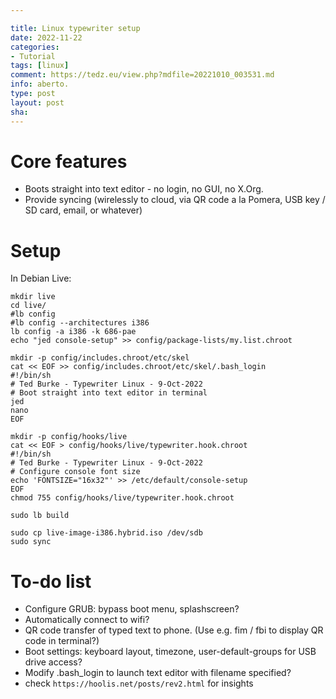 ```yaml
---

title: Linux typewriter setup
date: 2022-11-22
categories:
- Tutorial
tags: [linux]
comment: https://tedz.eu/view.php?mdfile=20221010_003531.md
info: aberto.
type: post
layout: post
sha: 
---
```


# Core features
- Boots straight into text editor - no login, no GUI, no X.Org.
- Provide syncing (wirelessly to cloud, via QR code a la Pomera, USB key / SD card, email, or whatever)

# Setup
In Debian Live:

```
mkdir live
cd live/
#lb config
#lb config --architectures i386
lb config -a i386 -k 686-pae
echo "jed console-setup" >> config/package-lists/my.list.chroot

mkdir -p config/includes.chroot/etc/skel
cat << EOF >> config/includes.chroot/etc/skel/.bash_login
#!/bin/sh
# Ted Burke - Typewriter Linux - 9-Oct-2022
# Boot straight into text editor in terminal
jed
nano
EOF

mkdir -p config/hooks/live
cat << EOF > config/hooks/live/typewriter.hook.chroot
#!/bin/sh
# Ted Burke - Typewriter Linux - 9-Oct-2022
# Configure console font size
echo 'FONTSIZE="16x32"' >> /etc/default/console-setup
EOF
chmod 755 config/hooks/live/typewriter.hook.chroot

sudo lb build

sudo cp live-image-i386.hybrid.iso /dev/sdb
sudo sync
```

# To-do list
- Configure GRUB: bypass boot menu, splashscreen?
- Automatically connect to wifi?
- QR code transfer of typed text to phone. (Use e.g. fim / fbi to display QR code in terminal?)
- Boot settings: keyboard layout, timezone, user-default-groups for USB drive access?
- Modify .bash_login to launch text editor with filename specified?
- check `https://hoolis.net/posts/rev2.html` for insights

